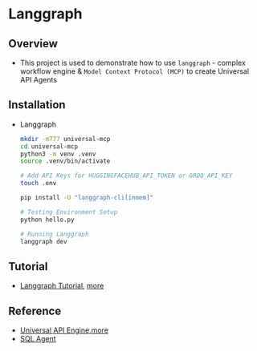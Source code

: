 # Langgraph

## Overview
- This project is used to demonstrate how to use `langgraph` - complex workflow engine & `Model Context Protocol (MCP)` to create Universal API Agents

## Installation
- Langgraph
  ```bash
  mkdir -m777 universal-mcp
  cd universal-mcp
  python3 -m venv .venv
  source .venv/bin/activate

  # Add API Keys for HUGGINGFACEHUB_API_TOKEN or GROQ_API_KEY
  touch .env
  
  pip install -U "langgraph-cli[inmem]"

  # Testing Environment Setup
  python hello.py

  # Running Langgraph
  langgraph dev
  ```

## Tutorial
- [Langgraph Tutorial](https://blog.futuresmart.ai/langgraph-tutorial-for-beginners), [more](https://github.com/langchain-ai/langchain-academy)

## Reference
- [Universal API Engine](https://github.com/esxr/langgraph-mcp),[more](https://medium.com/heurislabs/building-a-universal-assistant-to-connect-with-any-api-89d7c353e524)
- [SQL Agent](https://blog.langchain.dev/data-viz-agent/)
